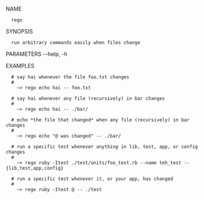 NAME
  
      rego

SYNOPSIS
  
      run arbitrary commands easily when files change

PARAMETERS
  --help, -h 

EXAMPLES
  
      # say hai whenever the file foo.txt changes
      #
        ~> rego echo hai -- foo.txt
  
      # say hai whenever any file (recursively) in bar changes 
      #
        ~> rego echo hai -- ./bar/ 
  
      # echo *the file that changed* when any file (recursively) in bar changes 
      #
        ~> rego echo "@ was changed" -- ./bar/ 
  
      # run a specific test whenever anything in lib, test, app, or config changes
      #
        ~> rego ruby -Itest ./test/units/foo_test.rb --name teh_test -- {lib,test,app,config}
  
      # run a specific test whenever it, or your app, has changed
      #
        ~> rego ruby -Itest @ -- ./test

